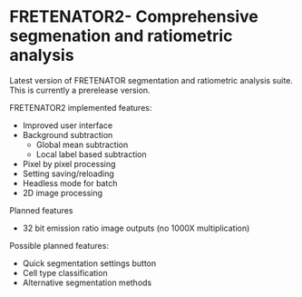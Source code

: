 # FRETENATOR2- Comprehensive segmenation and ratiometric analysis

Latest version of FRETENATOR segmentation and ratiometric analysis suite. This is currently a prerelease version.

FRETENATOR2 implemented features:

* Improved user interface
* Background subtraction
  - Global mean subtraction
  - Local label based subtraction
* Pixel by pixel processing
* Setting saving/reloading
* Headless mode for batch
* 2D image processing

Planned features
* 32 bit emission ratio image outputs (no 1000X multiplication)

Possible planned features:

* Quick segmentation settings button
* Cell type classification
* Alternative segmentation methods
